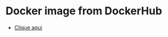 # Docker image from DockerHub
- [Clique aqui](https://hub.docker.com/repository/docker/jremerich/go-hpa)